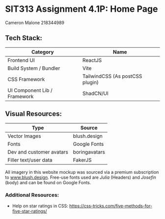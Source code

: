 # SIT313 Assignment 4.1P: Home Page

Cameron Malone 218344989

## Tech Stack:

| Category                     | Name                            |
| ---------------------------- | ------------------------------- |
| Frontend UI                  | ReactJS                         |
| Build System / Bundler       | Vite                            |
| CSS Framework                | TailwindCSS (As postCSS plugin) |
| UI Component Lib / Framework | ShadCN/UI                       |

## Visual Resources:

| Type                     | Source        |
| ------------------------ | ------------- |
| Vector Images            | blush.design  |
| Fonts                    | Google Fonts  |
| Dev and customer avatars | boringavatars |
| Filler text/user data    | FakerJS       |

All imagery in this website mockup was sourced via a premium subscription to www.blush.design.
Free-use fonts used are _Julia_ (Headers) and _Josefin_ (body) and can be found on Google Fonts.

### Additional Resources:

- Help on star ratings in CSS: https://css-tricks.com/five-methods-for-five-star-ratings/
